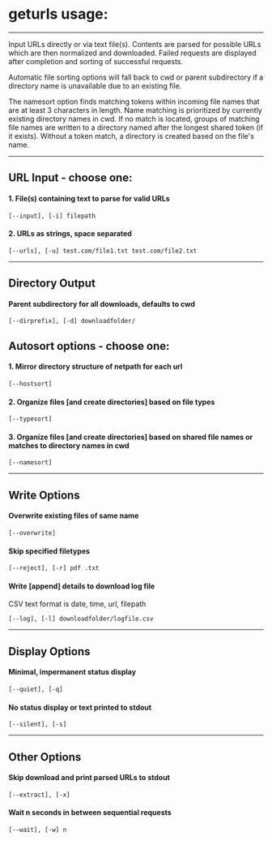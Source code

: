 # geturls usage:
---

Input URLs directly or via text file(s). Contents are parsed for possible URLs which are then normalized and downloaded. Failed requests are displayed after completion and sorting of successful requests.

Automatic file sorting options will fall back to cwd or parent subdirectory if a directory name is unavailable due to an existing file.

The namesort option finds matching tokens within incoming file names that are at least 3 characters in length. Name matching is prioritized by currently existing directory names in cwd. If no match is located, groups of matching file names are written to a directory named after the longest shared token (if it exists). Without a token match, a directory is created based on the file's name.

---
## URL Input - choose one:
#### 1. File(s) containing text to parse for valid URLs
    [--input], [-i] filepath
#### 2. URLs as strings, space separated
    [--urls], [-u] test.com/file1.txt test.com/file2.txt
---
## Directory Output
#### Parent subdirectory for all downloads, defaults to cwd
    [--dirprefix], [-d] downloadfolder/

## Autosort options - choose one:
#### 1. Mirror directory structure of netpath for each url
    [--hostsort]
#### 2. Organize files [and create directories] based on file types
    [--typesort]
#### 3. Organize files [and create directories] based on shared file names or matches to directory names in cwd
    [--namesort]

---
## Write Options
#### Overwrite existing files of same name
    [--overwrite]
#### Skip specified filetypes
    [--reject], [-r] pdf .txt
#### Write [append] details to download log file
CSV text format is date, time, url, filepath

    [--log], [-l] downloadfolder/logfile.csv

---
## Display Options
#### Minimal, impermanent status display
    [--quiet], [-q]
#### No status display or text printed to stdout
    [--silent], [-s]

---
## Other Options
#### Skip download and print parsed URLs to stdout
    [--extract], [-x]
#### Wait n seconds in between sequential requests
    [--wait], [-w] n
